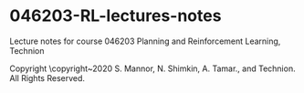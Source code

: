 # 046203-RL-lectures-notes
Lecture notes for course 046203 Planning and Reinforcement Learning, Technion

Copyright \copyright~2020 S. Mannor, N. Shimkin, A. Tamar., and Technion. All Rights Reserved.
